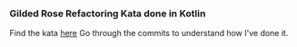 ### Gilded Rose Refactoring Kata done in Kotlin

Find the kata [here](https://github.com/emilybache/GildedRose-Refactoring-Kata)
Go through the commits to understand how I've done it.
